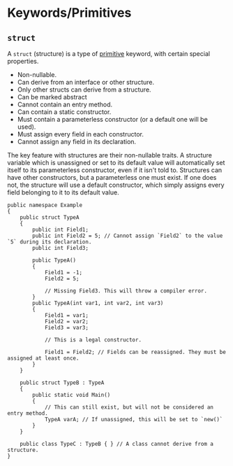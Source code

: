 # Keywords/Primitives
## `struct`

A `struct` (structure) is a type of [primitive](Primitives.md) keyword, with certain special properties.
- Non-nullable.
- Can derive from an interface or other structure.
- Only other structs can derive from a structure.
- Can be marked abstract
- Cannot contain an entry method.
- Can contain a static constructor.
- Must contain a parameterless constructor (or a default one will be used).
- Must assign every field in each constructor.
- Cannot assign any field in its declaration.

The key feature with structures are their non-nullable traits. A structure variable which is unassigned or set to its default value will automatically set itself to its parameterless constructor, even if it isn't told to. Structures can have other constructors, but a parameterless one must exist. If one does not, the structure will use a default constructor, which simply assigns every field belonging to it to its default value.

```nsharp
public namespace Example
{
    public struct TypeA
    {
        public int Field1;
        public int Field2 = 5; // Cannot assign `Field2` to the value `5` during its declaration.
        public int Field3;

        public TypeA()
        {
            Field1 = -1;
            Field2 = 5;

            // Missing Field3. This will throw a compiler error.
        }
        public TypeA(int var1, int var2, int var3)
        {
            Field1 = var1;
            Field2 = var2;
            Field3 = var3;

            // This is a legal constructor.

            Field1 = Field2; // Fields can be reassigned. They must be assigned at least once.
        }
    }

    public struct TypeB : TypeA
    {
        public static void Main()
        {
            // This can still exist, but will not be considered an entry method.
            TypeA varA; // If unassigned, this will be set to `new()`
        }
    }

    public class TypeC : TypeB { } // A class cannot derive from a structure.
}
```

